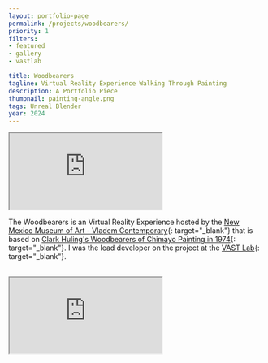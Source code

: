 ```yaml
---
layout: portfolio-page
permalink: /projects/woodbearers/
priority: 1
filters:
- featured
- gallery
- vastlab

title: Woodbearers
tagline: Virtual Reality Experience Walking Through Painting
description: A Portfolio Piece
thumbnail: painting-angle.png
tags: Unreal Blender
year: 2024
---
```


<iframe class="full aspect16-9" src="https://www.youtube.com/embed/g29ADLrQ65E?autoplay=1&mute=1&loop=1&list=PLRNKKzTiLuHSTHiNk_zi6-tIJ7-XWvh2o" allowfullscreen></iframe>

<br>

The Woodbearers is an Virtual Reality Experience hosted by the [New Mexico Museum of Art - Vladem Contemporary](https://www.nmartmuseum.org/vladem-contemporary/){: target="_blank"} that is based on [Clark Huling's Woodbearers of Chimayo Painting in 1974](https://www.clarkhulings.com/paintings/){: target="_blank"}. I was the lead developer on the project at the [VAST Lab]({{site.url}}/vast-lab/){: target="_blank"}.

<br>

<iframe class="full aspect16-9" src="https://www.youtube.com/embed/rTo3YnuqGjA?autoplay=1&mute=1&loop=1&list=PLRNKKzTiLuHRc18Vqcx2A7HhaZo3GMm_V" allowfullscreen></iframe>

